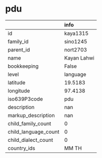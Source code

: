 # pdu
|                      | info        |
|:---------------------|:------------|
| id                   | kaya1315    |
| family_id            | sino1245    |
| parent_id            | nort2703    |
| name                 | Kayan Lahwi |
| bookkeeping          | False       |
| level                | language    |
| latitude             | 19.5183     |
| longitude            | 97.4138     |
| iso639P3code         | pdu         |
| description          | nan         |
| markup_description   | nan         |
| child_family_count   | 0           |
| child_language_count | 0           |
| child_dialect_count  | 0           |
| country_ids          | MM TH       |
